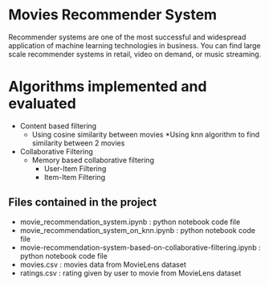 # Movies Recommender System
Recommender systems are one of the most successful and widespread application of machine learning technologies in business. You can find large scale recommender systems in retail, video on demand, or music streaming.

# Algorithms implemented and evaluated
  * Content based filtering
     * Using cosine similarity between movies
     *Using knn algorithm to find similarity between 2 movies
  * Collaborative Filtering
    * Memory based collaborative filtering
      * User-Item Filtering
      * Item-Item Filtering
      
  
  ## Files contained in the project
  * movie_recommendation_system.ipynb : python notebook code file
  * movie_recommendation_system_on_knn.ipynb : python notebook code file
  * movie-recommendation-system-based-on-collaborative-filtering.ipynb : python notebook code file
  * movies.csv : movies data from MovieLens dataset
  * ratings.csv : rating given by user to movie from MovieLens dataset
